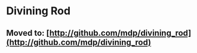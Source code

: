 # Divining Rod
## Moved to: [http://github.com/mdp/divining_rod](http://github.com/mdp/divining_rod)
